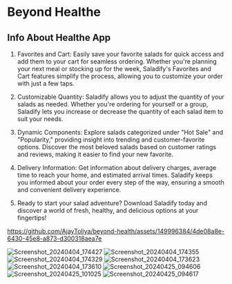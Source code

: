 # Beyond Healthe
 
## Info About Healthe App

1. Favorites and Cart: Easily save your favorite salads for quick access and add them to your cart for seamless ordering. Whether you're planning your next meal or stocking up for the week, Saladify's Favorites and Cart features simplify the process, allowing you to customize your order with just a few taps.

2. Customizable Quantity: Saladify allows you to adjust the quantity of your salads as needed. Whether you're ordering for yourself or a group, Saladify lets you increase or decrease the quantity of each salad item to suit your needs.

3. Dynamic Components: Explore salads categorized under "Hot Sale" and "Popularity," providing insight into trending and customer-favorite options. Discover the most beloved salads based on customer ratings and reviews, making it easier to find your new favorite.

4. Delivery Information: Get information about delivery charges, average time to reach your home, and estimated arrival times. Saladify keeps you informed about your order every step of the way, ensuring a smooth and convenient delivery experience.

5. Ready to start your salad adventure? Download Saladify today and discover a world of fresh, healthy, and delicious options at your fingertips!



https://github.com/AjayToliya/beyond-health/assets/149996384/4de08a8e-6430-45e8-a873-d300318aea7e



![Screenshot_20240404_174427](https://github.com/AjayToliya/beyond-health/assets/149996384/ed8a5566-9e36-451b-8d43-0766c58bd964)
![Screenshot_20240404_174355](https://github.com/AjayToliya/beyond-health/assets/149996384/72a3125e-fb0d-412c-8ba8-c698be761583)
![Screenshot_20240404_174329](https://github.com/AjayToliya/beyond-health/assets/149996384/14ad1473-86a5-4b74-a309-831c0df438d2)
![Screenshot_20240404_173623](https://github.com/AjayToliya/beyond-health/assets/149996384/433cc807-473b-4e7d-a0f7-7a5a7100f882)
![Screenshot_20240404_173610](https://github.com/AjayToliya/beyond-health/assets/149996384/5bd229dc-639e-4342-b0bf-737e30d3a30f)
![Screenshot_20240425_094606](https://github.com/AjayToliya/beyond-health/assets/149996384/4a40ce4b-62ab-4da0-a016-f628ab821a08)
![Screenshot_20240425_101025](https://github.com/AjayToliya/beyond-health/assets/149996384/00eab0e6-be20-4232-ad82-550153ba6369)
![Screenshot_20240425_094617](https://github.com/AjayToliya/beyond-health/assets/149996384/683bbe72-50f5-43e0-bc9a-ca4c4e972545)


